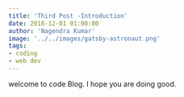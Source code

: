 ```yaml
---
title: 'Third Post -Introduction'
date: 2018-12-01 01:00:00
author: 'Nagendra Kumar'
image: '../../images/gatsby-astronaut.png'
tags: 
- coding
- web dev
---
```


welcome to code Blog. I hope you are doing good.